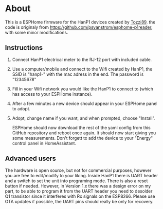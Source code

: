 # About

This is a ESPHome firmware for the HanP1 devices created by [Tozzi89](https://github.com/Tozzi89/HanP1). the code is originaly from https://github.com/psvanstrom/esphome-p1reader, with some minor modifications.

## Instructions

1. Connect HanP1 electrical meter to the RJ-12 port with included cable.
2. Use a computer/mobile and connect to the Wifi created by HanP1, the SSID is "hanp1-" with the mac adress in the end. The password is "12345678"
3. Fill in your Wifi network you would like the HanP1 to connect to (which has access to your ESPHome instance).
4. After a few minutes a new device should appear in your ESPHome panel to adopt.
5. Adopt, change name if you want, and when prompted, choose "Install".

   ESPHome should now download the rest of the yaml config from this GitHub repository and reboot once again. It should now start giving you some measurements.
   Don't forgett to add the device to your "Energy" control panel in HomeAssistant.

## Advanced users

The hardware is open source, but not for commercial purposes, however you are free to edit/modify to your liking. Inside HanP1 there is UART header and a switch to set the unit into programing mode. There is also a reset button if needed.
However, in Version 1.x there was a design error on my part, to be able to program it from the UART header you need to desolder Q1 transistor since it interferes with Rx signals on the ESP8266. Please use OTA updates if possible, the UART pins should really be only for recovery.
